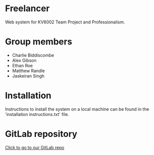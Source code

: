 # Freelancer

Web system for KV6002 Team Project and Professionalism.

# Group members

*  Charlie Biddiscombe
*  Alex Gibson
*  Ethan Roe
*  Matthew Randle
*  Jaskeiran Singh

# Installation

Instructions to install the system on a local machine can be found in the 'installation instructions.txt' file.

# GitLab repository

[Click to go to our GitLab repo](https://gitlab.com/MatthewRandle/freelancer/)

